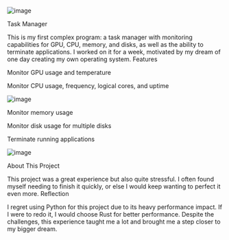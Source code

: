 ![image](https://github.com/user-attachments/assets/93afe7d1-089d-4b2f-b639-1b7e73ff06ee)


Task Manager

This is my first complex program: a task manager with monitoring capabilities for GPU, CPU, memory, and disks, as well as the ability to terminate applications. I worked on it for a week, motivated by my dream of one day creating my own operating system.
Features

Monitor GPU usage and temperature

Monitor CPU usage, frequency, logical cores, and uptime

![image](https://github.com/user-attachments/assets/ab3d3834-ff9a-4baa-95ff-34e86d6e636c)

Monitor memory usage

Monitor disk usage for multiple disks

Terminate running applications

![image](https://github.com/user-attachments/assets/300661a8-7548-403f-b010-2bcf86c9f0f5)


About This Project

This project was a great experience but also quite stressful. I often found myself needing to finish it quickly, or else I would keep wanting to perfect it even more.
Reflection

I regret using Python for this project due to its heavy performance impact. If I were to redo it, I would choose Rust for better performance. Despite the challenges, this experience taught me a lot and brought me a step closer to my bigger dream.
